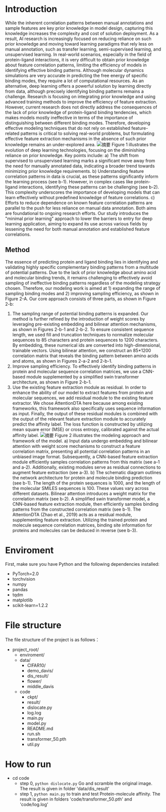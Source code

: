 # Introduction
While the inherent correlation patterns between manual annotations and sample features are key prior knowledge in model design, capturing this knowledge increases the complexity and cost of solution deployment. As a result, AI research is increasingly focused on reducing reliance on such prior knowledge and moving toward learning paradigms that rely less on manual annotation, such as transfer learning, semi-supervised learning, and unsupervised learning. In real-world scenarios, especially in the field of protein-ligand interactions, it is very difficult to obtain prior knowledge about feature correlation patterns, limiting the efficiency of models in identifying effective binding patterns. Although molecular dynamics simulations are very accurate in predicting the free energy of specific binding modes, they require a lot of computational resources. As an alternative, deep learning offers a powerful solution by learning directly from data, although precisely identifying binding patterns remains a challenge. Research is focusing on integrating prior knowledge and using advanced training methods to improve the efficiency of feature extraction. However, current research does not directly address the consequences of the lack of prior knowledge of protein-ligand binding tendencies, which makes models mostly ineffective in terms of the importance of distinguishing between different binding modes. Therefore, developing effective modeling techniques that do not rely on established feature-related patterns is critical to solving real-world problems, but formulating effective feature extraction mechanisms in the absence of such prior knowledge remains an under-explored area.
![摘要](Introduction.png)
Figure 1 illustrates the evolution of deep learning technologies, focusing on the diminishing reliance on prior knowledge. Key points include: a) The shift from supervised to unsupervised learning marks a significant move away from the need for manually annotated data, indicating a broader trend towards minimizing prior knowledge requirements. b) Understanding feature correlation patterns in data is crucial, as these patterns significantly inform the learning process (see b-1). However, in complex cases like protein-ligand interactions, identifying these patterns can be challenging (see b-2). This complexity underscores the importance of developing models that can learn effectively without predefined knowledge of feature correlations. c) Efforts to reduce dependence on known feature correlation patterns are parallel to the push for less reliance on manual data annotation. Both aims are foundational to ongoing research efforts. Our study introduces the "minimal prior learning" approach to lower the barriers to entry for deep learning application, aiming to expand its use across various fields by lessening the need for both manual annotation and established feature correlations. 

## Method
The essence of predicting protein and ligand binding lies in identifying and validating highly specific complementary binding patterns from a multitude of potential patterns. Due to the lack of prior knowledge about amino acid and molecular binding trends, it remains challenging to effectively avoid sampling of ineffective binding patterns regardless of the modeling strategy chosen. Therefore, our modeling work is aimed at 1) expanding the range of sampling binding modes and 2) improving sampling efficiency, as shown in Figure 2-A. Our core approach consists of three parts, as shown in Figure 2-b:
1) The sampling range of potential binding patterns is expanded. Our method is further refined by the introduction of weight scores by leveraging pre-existing embedding and bilinear attention mechanisms, as shown in Figures 2-b-1 and 2-b-2. To ensure consistent sequence length, we used fill and truncation techniques to normalize molecular sequences to 85 characters and protein sequences to 1200 characters. By embedding, these numerical ids are converted into high-dimensional, trainable vectors. Using bilinear attention, we construct an 85*1200 correlation matrix that reveals the binding pattern between amino acids and atoms, as shown in Figures 2-a-2 and 2-b-1.
2) Improve sampling efficiency. To effectively identify binding patterns in protein and molecular sequence correlation matrices, we use a CNN-based module supplemented by a simplified swin transformer architecture, as shown in Figure 2-b-1.
3) Use the existing feature extraction module as residual. In order to enhance the ability of our model to extract features from protein and molecular sequences, we add residual module to the existing feature extractor. We chose AttentionDTA here because among existing frameworks, this framework also specifically uses sequence information as input. Finally, the output of these residual modules is combined with the output of the relevant feature extraction module to accurately predict the affinity label. The loss function is constructed by utilizing mean square error (MSE) or cross entropy, calibrated against the actual affinity label.
![摘要](Method.png)
Figure 2 illustrates the modeling approach and framework of the model. a) Input data undergo embedding and bilinear attention with weight score mechanisms to construct a feature correlation matrix, presenting all potential correlation patterns in an unbiased image format. Subsequently, a CNN-based feature extraction module efficiently samples correlation patterns from this matrix (see a-1 and a-2). Additionally, existing modules serve as residual connections to augment feature extraction (see a-3). b) The schematic diagram outlines the network architecture for protein and molecule binding prediction (see b-1). The length of the protein sequences is 1000, and the length of the molecular SMILES sequences is 100. These values vary across different datasets. Bilinear attention introduces a weight matrix for the correlation matrix (see b-2). A simplified swin transformer model, a CNN-based feature extraction module, then efficiently samples binding patterns from the constructed correlation matrix (see b-1). The AttentionDTA (Zhao et al., 2019) acts as a residual module, supplementing feature extraction. Utilizing the trained protein and molecule sequence correlation matrices, binding site information for proteins and molecules can be deduced in reverse (see b-3). 


# Enviroment

First, make sure you have Python and the following dependencies installed:
- PyTorch=2.0
- torchvision
- numpy
- pandas
- tqdm
- matplotlib
- scikit-learn=1.2.2

# File structure
The file structure of the project is as follows：
- project_root/
  - enviroment/
  - data/
    - CIFAR10/ 
    - demo_davis/
    - dis_result/
    - flower/
    - middle_davis
  - code
    - ckpt/
    - result/
    - dislocate.py 
    - log.log
    - main.py
    - model.py
    - README.md
    - run.sh
    - transformer_50.pth
    - util.py

# How to run
- cd code
    - step 0, `python dislocate.py` Go and scramble the original image. The result is given in folder 'data/dis_result'
    - step 1, `python main.py`      to train and test Protein-molecule affinity. The result is given in folders 'code/transformer_50.pth' and 'code/log.log'




